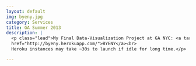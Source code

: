 ```yaml
---
layout: default
img: byeny.jpg 
category: Services
title: GA Summer 2013
description: |
  <p class="lead">My Final Data-Visualization Project at GA NYC: <a target="_blank"
  href="http://byeny.herokuapp.com/">BYENY</a><br> 
  Heroku instances may take ~30s to launch if idle for long time.</p>

---
```

